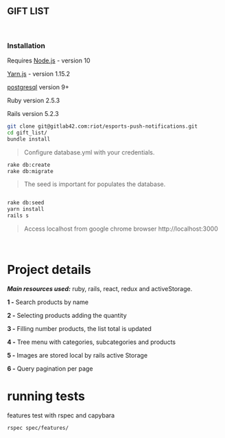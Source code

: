 ## GIFT LIST
&nbsp;
### Installation
   Requires [Node.js](https://nodejs.org/) - version 10
 
   [Yarn.js](https://yarnpkg.com/pt-BR/) - version 1.15.2
 
   [postgresql](https://www.postgresql.org/) version 9+
 
   Ruby version 2.5.3
 
   Rails version 5.2.3
 
```sh
git clone git@gitlab42.com:riot/esports-push-notifications.git
cd gift_list/
bundle install
```
>
> Configure database.yml with your credentials.
>
```sh
rake db:create
rake db:migrate
```
>
> The seed is important for populates the database.
>
```sh

rake db:seed
yarn install
rails s
```
>
>Access localhost from google chrome browser   http://localhost:3000
>
&nbsp;
&nbsp;

# Project details

***Main resources used:*** ruby, rails, react, redux and activeStorage.


**1 -** Search products by name    

**2 -** Selecting products adding the quantity                                                                         

**3 -** Filling number products, the list total is updated 


**4 -** Tree menu with categories, subcategories and products                       

**5 -** Images are stored local by rails active Storage

**6 -** Query pagination per page

# running tests

features test with rspec and capybara

```sh
rspec spec/features/
```
